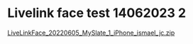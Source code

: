 # Livelink face test 14062023 2

[LiveLinkFace_20220605_MySlate_1_iPhone_ismael_jc.zip](Livelink%20face%20test%2014062023%202%2077d491e85351450288ca3590bf75ccfa/LiveLinkFace_20220605_MySlate_1_iPhone_ismael_jc.zip)